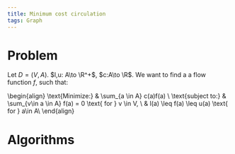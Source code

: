 ```yaml
---
title: Minimum cost circulation
tags: Graph
---
```


# Problem
Let $D=(V,A)$. $l,u: A\to \R^+$, $c:A\to \R$. We want to find a a flow function $f$, such that:

\begin{align}
\text{Minimize:} & \sum_{a \in A} c(a)f(a) \\
\text{subject to:} & \sum_{v\in a \in A} f(a) = 0 \text{ for } v \in V, \\
& l(a) \leq f(a) \leq u(a) \text{ for } a\in A\\
\end{align}

# Algorithms
